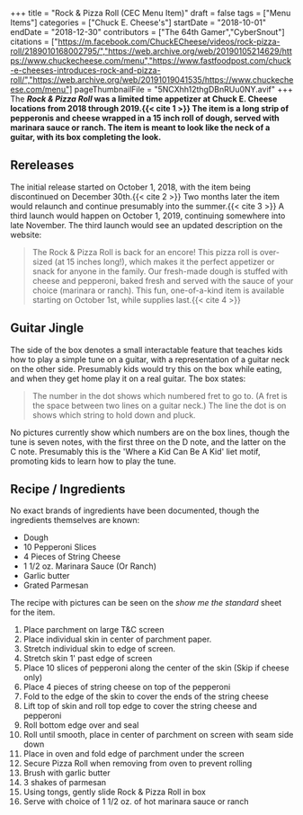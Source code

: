 +++
title = "Rock & Pizza Roll (CEC Menu Item)"
draft = false
tags = ["Menu Items"]
categories = ["Chuck E. Cheese's"]
startDate = "2018-10-01"
endDate = "2018-12-30"
contributors = ["The 64th Gamer","CyberSnout"]
citations = ["https://m.facebook.com/ChuckECheese/videos/rock-pizza-roll/2189010168002795/","https://web.archive.org/web/20190105214629/https://www.chuckecheese.com/menu","https://www.fastfoodpost.com/chuck-e-cheeses-introduces-rock-and-pizza-roll/","https://web.archive.org/web/20191019041535/https://www.chuckecheese.com/menu"]
pageThumbnailFile = "5NCXhh12thgDBnRUu0NY.avif"
+++
The ***Rock & Pizza Roll* was a limited time appetizer at Chuck E. Cheese locations from 2018 through 2019.{{< cite 1 >}}
The item is a long strip of pepperonis and cheese wrapped in a 15 inch roll of dough, served with marinara sauce or ranch. The item is meant to look like the neck of a guitar, with its box completing the look.**

## Rereleases

The initial release started on October 1, 2018, with the item being discontinued on December 30th.{{< cite 2 >}} Two months later the item would relaunch and continue presumably into the summer.{{< cite 3 >}} A third launch would happen on October 1, 2019, continuing somewhere into late November.
The third launch would see an updated description on the website:

> The Rock & Pizza Roll is back for an encore! This pizza roll is over-sized (at 15 inches long!), which makes it the perfect appetizer or snack for anyone in the family. Our fresh-made dough is stuffed with cheese and pepperoni, baked fresh and served with the sauce of your choice (marinara or ranch). This fun, one-of-a-kind item is available starting on October 1st, while supplies last.{{< cite 4 >}}

## Guitar Jingle

The side of the box denotes a small interactable feature that teaches kids how to play a simple tune on a guitar, with a representation of a guitar neck on the other side. Presumably kids would try this on the box while eating, and when they get home play it on a real guitar. The box states:

> The number in the dot shows which numbered fret to go to.
> (A fret is the space between two lines on a guitar neck.)
> The line the dot is on shows which string to hold down and pluck.

No pictures currently show which numbers are on the box lines, though the tune is seven notes, with the first three on the D note, and the latter on the C note. Presumably this is the 'Where a Kid Can Be A Kid' liet motif, promoting kids to learn how to play the tune.

## Recipe / Ingredients

No exact brands of ingredients have been documented, though the ingredients themselves are known:

- Dough
- 10 Pepperoni Slices
- 4 Pieces of String Cheese
- 1 1/2 oz. Marinara Sauce (Or Ranch)
- Garlic butter
- Grated Parmesan

The recipe with pictures can be seen on the *show me the standard* sheet for the item.

1.  Place parchment on large T&C screen
2.  Place individual skin in center of parchment paper.
3.  Stretch individual skin to edge of screen.
4.  Stretch skin 1' past edge of screen
5.  Place 10 slices of pepperoni along the center of the skin (Skip if cheese only)
6.  Place 4 pieces of string cheese on top of the pepperoni
7.  Fold to the edge of the skin to cover the ends of the string cheese
8.  Lift top of skin and roll top edge to cover the string cheese and pepperoni
9.  Roll bottom edge over and seal
10. Roll until smooth, place in center of parchment on screen with seam side down
11. Place in oven and fold edge of parchment under the screen
12. Secure Pizza Roll when removing from oven to prevent rolling
13. Brush with garlic butter
14. 3 shakes of parmesan
15. Using tongs, gently slide Rock & Pizza Roll in box
16. Serve with choice of 1 1/2 oz. of hot marinara sauce or ranch
